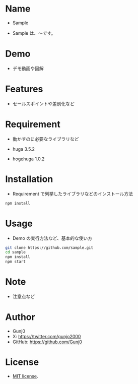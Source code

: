 # Name

- Sample

- Sample は、～です。

# Demo

- デモ動画や図解

# Features

- セールスポイントや差別化など

# Requirement

- 動かすのに必要なライブラリなど

- huga 3.5.2
- hogehuga 1.0.2

# Installation

- Requirement で列挙したライブラリなどのインストール方法

```bash
npm install
```

# Usage

- Demo の実行方法など、基本的な使い方

```bash
git clone https://github.com/sample.git
cd sample
npm install
npm start
```

# Note

- 注意点など

# Author

- Gunj0
- X: https://twitter.com/gunjo2000
- GitHub: https://github.com/Gunj0

# License

- [MIT license](https://en.wikipedia.org/wiki/MIT_License).

